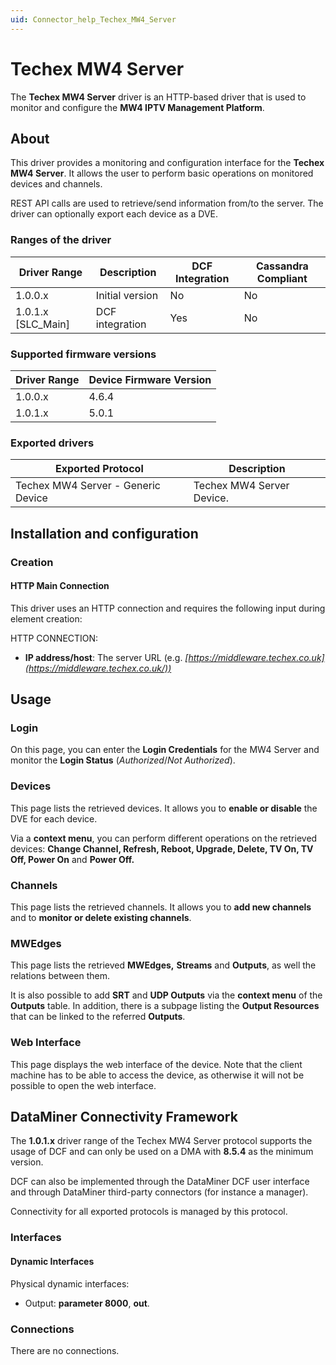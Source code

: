 ```yaml
---
uid: Connector_help_Techex_MW4_Server
---
```


# Techex MW4 Server

The **Techex MW4 Server** driver is an HTTP-based driver that is used to monitor and configure the **MW4 IPTV Management Platform**.

## About

This driver provides a monitoring and configuration interface for the **Techex MW4 Server**. It allows the user to perform basic operations on monitored devices and channels.

REST API calls are used to retrieve/send information from/to the server. The driver can optionally export each device as a DVE.

### Ranges of the driver

| **Driver Range**     | **Description** | **DCF Integration** | **Cassandra Compliant** |
|----------------------|-----------------|---------------------|-------------------------|
| 1.0.0.x              | Initial version | No                  | No                      |
| 1.0.1.x \[SLC_Main\] | DCF integration | Yes                 | No                      |

### Supported firmware versions

| **Driver Range** | **Device Firmware Version** |
|------------------|-----------------------------|
| 1.0.0.x          | 4.6.4                       |
| 1.0.1.x          | 5.0.1                       |

### Exported drivers

| **Exported Protocol**              | **Description**           |
|------------------------------------|---------------------------|
| Techex MW4 Server - Generic Device | Techex MW4 Server Device. |

## Installation and configuration

### Creation

#### HTTP Main Connection

This driver uses an HTTP connection and requires the following input during element creation:

HTTP CONNECTION:

- **IP address/host**: The server URL (e.g. *[https://middleware.techex.co.uk](https://middleware.techex.co.uk/))*

## Usage

### Login

On this page, you can enter the **Login Credentials** for the MW4 Server and monitor the **Login Status** (*Authorized*/*Not Authorized*).

### Devices

This page lists the retrieved devices. It allows you to **enable or disable** the DVE for each device.

Via a **context menu**, you can perform different operations on the retrieved devices: **Change Channel, Refresh, Reboot, Upgrade, Delete, TV On, TV Off, Power On** and **Power Off.**

### Channels

This page lists the retrieved channels. It allows you to **add new channels** and to **monitor or delete existing channels**.

### MWEdges

This page lists the retrieved **MWEdges,** **Streams** and **Outputs**, as well the relations between them.

It is also possible to add **SRT** and **UDP Outputs** via the **context menu** of the **Outputs** table. In addition, there is a subpage listing the **Output Resources** that can be linked to the referred **Outputs**.

### Web Interface

This page displays the web interface of the device. Note that the client machine has to be able to access the device, as otherwise it will not be possible to open the web interface.

## DataMiner Connectivity Framework

The **1.0.1.x** driver range of the Techex MW4 Server protocol supports the usage of DCF and can only be used on a DMA with **8.5.4** as the minimum version.

DCF can also be implemented through the DataMiner DCF user interface and through DataMiner third-party connectors (for instance a manager).

Connectivity for all exported protocols is managed by this protocol.

### Interfaces

#### Dynamic Interfaces

Physical dynamic interfaces:

- Output: **parameter 8000**, **out**.

### Connections

There are no connections.
